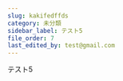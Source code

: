 ```yaml
---
slug: kakifedffds
category: 未分類
sidebar_label: テスト5
file_order: 7
last_edited_by: test@gmail.com
---
```

テスト5
